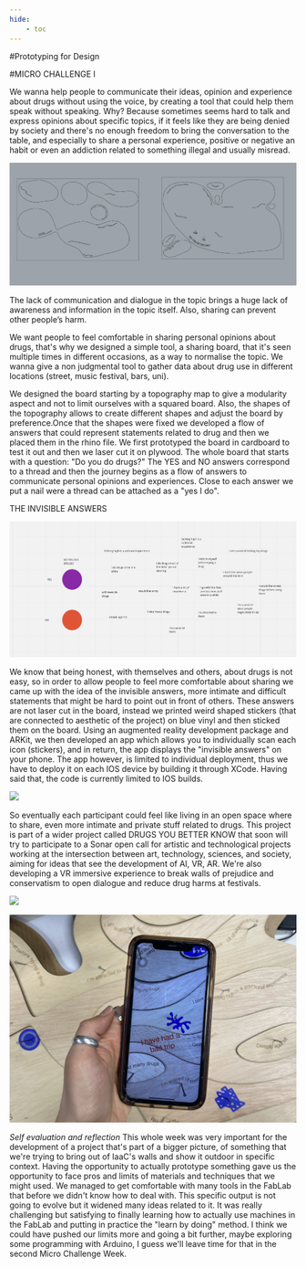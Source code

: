```yaml
---
hide:
    - toc
---
```




#Prototyping for Design



#MICRO CHALLENGE I

We wanna help people to communicate their ideas, opinion and experience about drugs without using the voice, by creating a tool that could help them speak without speaking. Why? Because sometimes seems hard to talk and express opinions about specific topics, if it feels like they are being denied by society and there's no enough freedom to bring the conversation to the table, and especially to share a personal experience, positive or negative an habit or even an addiction related to something illegal and usually misread.

![](../images/micro/b.png)


The lack of communication and dialogue in the topic brings a huge lack of awareness and information in the topic itself. Also, sharing can prevent other people’s harm.

We want people to feel comfortable in sharing personal opinions about drugs, that's why we designed a simple tool, a sharing board, that it's seen multiple times in different occasions, as a way to normalise the topic. We wanna give a non judgmental tool to gather data about drug use in different locations (street, music festival, bars, uni).

We designed the board starting by a topography map to give a modularity aspect and not to limit ourselves with a squared board. Also, the shapes of the topography allows to create different shapes and adjust the board by preference.Once that the shapes were fixed we developed a flow of answers that could represent statements related to drug and then we placed them in the rhino file.
We first prototyped the board in cardboard to test it out and then we laser cut it on plywood. The whole board that starts with a question: "Do you do drugs?" The YES and NO answers correspond to a thread and then the journey begins as a flow of answers to communicate personal opinions and experiences. Close to each answer we put a nail were a thread can be attached as a "yes I do".


THE INVISIBLE ANSWERS

![](../images/micro/d.png)


We know that being honest, with themselves and others, about drugs is not easy, so in order to allow people to feel more comfortable about sharing we came up with the idea of the invisible answers, more intimate and difficult statements that might be hard to point out in front of others. These answers are not laser cut in the board, instead we printed weird shaped stickers (that are connected to aesthetic of the project) on blue vinyl and then sticked them on the board.
Using an augmented reality development package and ARKit, we then developed an app which allows you to individually scan each icon (stickers), and in return, the app displays the "invisible answers" on your phone. The app however, is limited to individual deployment, thus we have to deploy it on each IOS device by building it through XCode. Having said that, the code is currently limited to IOS builds.

![](../images/micro/f.png)


So eventually each participant could feel like living in an open space where to share, even more intimate and private stuff related to drugs. This project is part of a wider project called DRUGS YOU BETTER KNOW that soon will try to participate to a Sonar open call for artistic and technological projects working at the intersection between art, technology, sciences, and society, aiming for ideas that see the development of AI, VR, AR. We're also developing a VR immersive experience to break walls of prejudice and conservatism to open dialogue and reduce drug harms at festivals.

![](../images/micro/final.jpg)

![](../images/micro/phone.jpg)




*Self evaluation and reflection*
This whole week was very important for the development of a project that's part of a bigger picture, of something that we're trying to bring out of IaaC's walls and show it outdoor in specific context.
Having the opportunity to actually prototype something gave us the opportunity to face pros and limits of materials and techniques that we might used. We managed to get comfortable with many tools in the FabLab that before we didn't know how to deal with.
This specific output is not going to evolve but it widened many ideas related to it. It was really challenging but satisfying to finally learning how to actually use machines in the FabLab and putting in practice the "learn by doing" method.
I think we could have pushed our limits more and going a bit further, maybe exploring some programming with Arduino, I guess we'll leave time for that in the second Micro Challenge Week.
